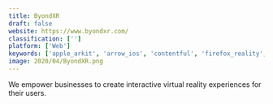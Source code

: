 ```yaml
---
title: ByondXR
draft: false 
website: https://www.byondxr.com/
classification: ['']
platform: ['Web']
keywords: ['apple_arkit', 'arrow_ios', 'contentful', 'firefox_reality', 'gurivr', 'headjack', 'holo', 'ic.ido', 'instavr', 'kentico_cloud', 'layar', 'save', 'techviz_xl', 'unitear', 'viar360', 'viewar', 'virtours', 'vizard_virtual_reality_software', 'vuforia_sdk']
image: 2020/04/ByondXR.png
---
```

We empower businesses to create interactive virtual reality experiences for their users.